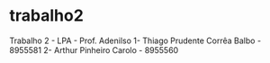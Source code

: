 # trabalho2
Trabalho 2 - LPA - Prof. Adenilso
1- Thiago Prudente Corrêa Balbo - 8955581
2- Arthur Pinheiro Carolo - 8955560

